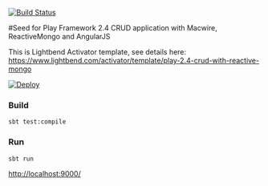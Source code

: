 [![Build Status](https://semaphoreci.com/api/v1/projects/48e312f7-fa60-40ce-8b91-cbfbab2345d1/458958/badge.svg)](https://semaphoreci.com/arturopala/play-2-4-crud-with-reactive-mongo)      

#Seed for Play Framework 2.4 CRUD application with Macwire, ReactiveMongo and AngularJS

This is Lightbend Activator template, see details here: <https://www.lightbend.com/activator/template/play-2.4-crud-with-reactive-mongo>

[![Deploy](https://www.herokucdn.com/deploy/button.svg)](https://heroku.com/deploy)


### Build

```
sbt test:compile
```

### Run

```
sbt run
```  

<http://localhost:9000/>

